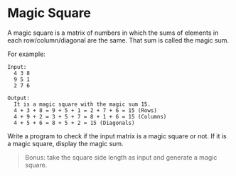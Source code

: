 # Magic Square

A magic square is a matrix of numbers in which the sums of elements in each row/column/diagonal are the same. That sum is called the magic sum.

For example:
```
Input:
  4 3 8
  9 5 1
  2 7 6

Output:
  It is a magic square with the magic sum 15.
  4 + 3 + 8 = 9 + 5 + 1 = 2 + 7 + 6 = 15 (Rows)
  4 + 9 + 2 = 3 + 5 + 7 = 8 + 1 + 6 = 15 (Columns)
  4 + 5 + 6 = 8 + 5 + 2 = 15 (Diagonals)
```
Write a program to check if the input matrix is a magic square or not. If it is a magic square, display the magic sum.

> Bonus: take the square side length as input and generate a magic square.
